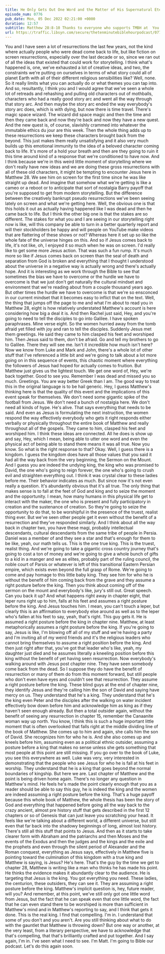 ```yaml
---
title: He Only Gets Out One Word and the Matter of His Supernatural Eternal Kingship Is Completely Settled In Their Minds
episode_num: 0776
pub_date: Mon, 05 Dec 2022 02:21:00 +0000
duration: 12:57
subtitle: Matthew 28:8-10 Thanks to everyone who supports TMBH at  You're the reason we can all do this together!  Music written and performed by 
url: https://traffic.libsyn.com/secure/thetenminutebiblehourpodcast/0776_-_He_Only_Gets_Out_One_Word_and_the_Matter_of_His_Supernatural_Eternal_Kingship_Is_Complete_Settled_In_Their_Minds.mp3
---
```


 You and I have seen a lot of resurrections the last few years, not the kind where actually people who were dead come back to life, but like fiction on screen resurrections, especially over the last decade or so, since we ran out of all the ideas that existed that could work for storytelling. I think what's happened is, one, we've exhausted a lot of creative ideas, and two, the constraints we're putting on ourselves in terms of what story could all of planet Earth with all of their different religious sensibilities like? Well, none. So it really limits what you can actually do or what themes you can tap into. And so, resultantly, I think you and I would agree that we've seen a whole lot of retreads and rehashing and pulling old characters out of mothballs, characters who had a really good story arc and went all the way through that story arc. And then maybe the story arc ended the way everybody's story arc does, which is with dying, but now there is time travel. There's magic space wizard. The wizard did space magic and then the time and then they came back and now they're back and now they have a new quest. And the new quest is, of course, slavishly crammed into whatever the immutable ethics du jour are this week. Then the whole thing adds up to these resurrections we keep these characters brought back from the beyond. This just makes them really unsatisfying and it also very much builds up this emotional immunity to the idea of a beloved character coming back to life. It's more of a hold your breath and then are they going to ruin it this time around kind of a response that we're conditioned to have now. And I think because we're in this weird little moment of storytelling where we don't really have new ideas and we are doing these gross resurrections with all of these old characters, it might be tempting to encounter Jesus here in Matthew 28. We see him on screen for the first time since he was like straight up dead. And imagine that somehow what we're getting is like a cameo or a reboot or to anticipate that sort of nostalgia Barry payoff that you're supposed to get from modern storytelling. But the difference between the creatively bankrupt pseudo resurrections we've been seeing lately on screen and what we're getting here. Well, the obvious one is that this holds it out as actually having happened like I was dead and then he came back to life. But I think the other big one is that the stakes are so different. The stakes for what you and I are seeing in our storytelling right now is like, will this company be able to turn in a better quarterly report and will their stockholders be happy and will people on YouTube make videos that are flattering of these shows or not? Whereas here it set up so like the whole fate of the universe hinges on this. And so if Jesus comes back to life, it's not like, oh, I enjoyed it so much when he was on screen. I'd really like to get some more Jesus action. That was such a fun rump. It's much more so like if Jesus comes back on screen than the seal of death and separation from God is broken and everything that I thought I understood about the universe in a negative way is actually wrong and there's actually hope. And it is interesting as we work through the Bible to see that sometimes the bias we have to overcome or the hurdle we have to overcome is that we just don't get naturally the cultural mindset and environment that we're reading about from a couple thousand years ago. But other times the hurdle we have to overcome is that we're so ensconced in our current mindset that it becomes easy to inflict that on the text. Well, the thing that jumps off the page to me and what I'm about to read you in Matthew 28, eight is how relatively understated Matthew's account is here considering how big a deal it is. And then Rachel just said, Hey, and you're going to need to tell the disciples to go into Galilee. I have spoken paraphrases. Mine verse eight. So the women hurried away from the tomb afraid yet filled with joy and ran to tell the disciples. Suddenly Jesus met them greetings. He said they came to him clasped his feet and worshiped him. Then Jesus said to them, don't be afraid. Go and tell my brothers to go to Galilee. There they will see me. Isn't it incredible how much isn't here? Now we know from Luke and Mark and John, there's a whole lot of other stuff that I've referenced a little bit and we're going to talk about a lot more going on in this sequence of events, this chaotic moment where everything the followers of Jesus had hoped for actually comes to fruition. But Matthew just gives us the lightest touch. We get one word of, Hey, we're back together. Good to see you. Remember I was dead and missed you so much. Greetings. You are way better Greek than I am. The good way to treat this in the original language is to be hail generic. Hey, I guess Matthew's thinking here is that the quality of this event and the implications of this event speak for themselves. We don't need some gigantic spike of the football from Jesus. We don't need a bunch of nostalgia here. We don't need all kinds of hype. He's alive. That says everything that needs to be said. And even as Jesus is formulating the next instruction, the women respond the way effectively everybody who gets it right responds either verbally or physically throughout the entire book of Matthew and really throughout all of the gospels. They came to him, clasped his feet and worshiped him. I think these ideas are connected. All he does is show up and say, Hey, which I mean, being able to utter one word and even the physical act of being able to stand there means it was all true. Now you know. So what is the right response to that? Okay. Well, I guess there is a kingdom. I guess the kingdom does have all those values that you said it had all the way back from the very beginning, the Sermon on the Mount. And I guess you are indeed the undying king, the king who was promised to David, the one who's going to reign forever, the one who's going to crush evil and straighten everything out. I think it was crystal clear to these ladies before me. Their behavior indicates as much. But since now it's not even really a question. It's abundantly obvious that it's all true. The only thing that makes sense is to fall at the feet of God and king and to seize the moment and the opportunity. I mean, how many humans in this physical life get to interact with the maker, the one who is present and fully participatory in creation and the sustenance of creation. So they're going to seize the opportunity to do that, to be worshipful in the presence of the truest, realist thing ever. But we've seen other people get it even without the benefit of a resurrection and they've responded similarly. And I think about all the way back in chapter two, you have these magi, probably intellectual descendants, cultural descendants from the same tribe of people in Persia. Daniel was a member of and they see a star and that's enough for them to be like, yeah, our math tells us. This is the one true king. This is the truest, realist thing. And we're going to take a gigantic cross country journey that's going to cost a ton of money and we're going to give a whole bunch of gifts to a kid in a manger and we as elites, probably part of the ruling council, the noble court of Parsis or whatever is left of this transitional Eastern Persian empire, which exists even beyond the full grasp of Rome. We're going to come and pay homage to this little baby king. They see him for who he is without the benefit of him coming back from the grave and they assume a right posture before the king. Then you think about coming off of the sermon on the mount and everybody's like, jury's still out. Great speech. Can you back it up? And what happens right away in chapter eight, that leper runs right up to him, falls at his feet and assumes a right posture before the king. And Jesus touches him. I mean, you can't touch a leper, but clearly this is an affirmation to everybody else around as well as to the leper who's fallen at his feet to say, yeah, that's right. This guy gets it. He is assumed a right posture before the king in chapter nine. Matthew, at least metaphorically assumes a right posture before the king. If you're going to say, Jesus is like, I'm blowing off all of my stuff and we're having a party and I'm inviting all of my weird friends and it's the religious leaders who cannot bring themselves to assume a right position before the king. And then just right after that, you've got that leader who's like, yeah, my daughter just died and he assumes literally a kneeling position before this king without the benefit of yet having seen resurrection. Now everybody's walking around with Jesus post chapter nine. They have seen somebody come back from the dead. So I suppose they do have the benefit of resurrection or many of them do from this moment forward, but still people who don't even have eyes and couldn't see that resurrection. They assume a right posture before the king. These blind guys at the end of chapter nine, they identify Jesus and they're calling him the son of David and saying have mercy on us. They understand that he's a king. They understand that he's the king even Peter and the disciples after the walking on water incident effectively bow down before him and acknowledge him as king as if they haven't seen enough already. But then a total outsider again, without the benefit of seeing any resurrection in chapter 15, remember the Canaanite woman way up north. You know, I think this is such a huge important little moment that is often overlooked that falls right at the middle dividing line of the book of Matthew. She comes up to him and again, she calls him the son of David. She recognizes him for who he is. And she also comes up and kneels before him, assuming even as a political ethnic outsider, assuming a posture before a king that makes no sense unless she gets something that most people at this point are still missing. If you go over to the book of Luke, you see this everywhere as well. Luke was very, very interested in demonstrating that the people who see Jesus for who he is fall at his feet in worship. They understand that he is a king that goes beyond the normal boundaries of kingship. But here we are. Last chapter of Matthew and the point is being driven home again. There's no longer any question in Matthew's mind. He feels he's made the point clearly enough that you as a reader should be able to say this guy, he is indeed the king and the women are indeed assuming a right posture before the king. That's a huge payoff because this whole book of Matthew, the whole thesis has been the story of God and everything that happened before going all the way back to the crazy ancient, almost pre history stuff that gets described in the first 12 chapters or so of Genesis that can just leave you scratching your head. It feels like we're talking about a different world, a different universe, but still even that far back into the shadowy beginnings of long, almost lost history. There's still all this stuff that points to Jesus. And then as it starts to take clearer form with Abraham and the patriarchs and then Moses and the events of the Exodus and then the judges and the kings and the exile and the prophets and even through the silent period of Alexander and the Roman conquest, everything as Jesus says, effectively in Matthew five is pointing toward the culmination of this kingdom with a true king and Matthew is saying, is Jesus? He's here. That's the guy by the time we get to chapter 28, Matthew is writing like a man who thinks he has made his point. He thinks the evidence makes it abundantly clear to the audience. He is targeting that Jesus is the king. You got everything you need. These ladies, the centurion, these outsiders, they can see it. They are assuming a right posture before the king. Matthew's implicit question is, hey, future reader, will you? And remember, at this point, we've still only got one little word from Jesus, but the fact that he can speak even that one little word, the fact that he can even stand there to be worshiped is more than sufficient in Matthew's mind and in Matthew's reporting to say, and I think that gets it done. This is the real king. I find that compelling. I'm in. I understand that some of you don't and you aren't. Are you still thinking about what to do with the gauntlet that Matthew is throwing down? But one way or another, at the very least, from a literary perspective, we have to acknowledge that that's compelling, that that's brilliantly crafted and put together. And I say again, I'm in. I've seen what I need to see. I'm Matt. I'm going to Bible our podcast. Let's do this again soon.